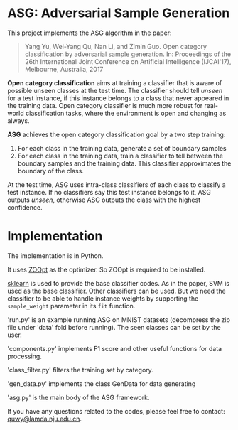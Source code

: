 # ASG: Adversarial Sample Generation

This project implements the ASG algorithm in the paper: 

> Yang Yu, Wei-Yang Qu, Nan Li, and Zimin Guo. Open category classification by adversarial sample generation. In: Proceedings of the 26th International Joint Conference on Artificial Intelligence (IJCAI'17), Melbourne, Australia, 2017

**Open category classification** aims at training a classifier that is aware of possible unseen classes at the test time. The classifier should tell *unseen* for a test instance, if this instance belongs to a class that never appeared in the training data. Open category classifier is much more robust for real-world classification tasks, where the environment is open and changing as always.

**ASG** achieves the open category classification goal by a two step training:

1. For each class in the training data, generate a set of boundary samples
2. For each class in the training data, train a classifier to tell between the boundary samples and the training data. This classifier approximates the boundary of the class.

At the test time, ASG uses intra-class classifiers of each class to classify a test instance. If no classifiers say this test instance belongs to it, ASG outputs *unseen*, otherwise ASG outputs the class with the highest confidence.

# Implementation

The implementation is in Python. 

It uses [ZOOpt](https://github.com/eyounx/ZOOpt/) as the optimizer. So ZOOpt is required to be installed.

[sklearn](http://scikit-learn.org) is used to provide the base classifier codes. As in the paper, SVM is used as the base classifier. Other classifiers can be used. But we need the classifier to be able to handle instance weights by supporting the `sample_weight` parameter in its `fit` function.

'run.py' is an example running ASG on MNIST datasets (decompress the zip file under 'data' fold before running). The seen classes can be set by the user.

'components.py' implements F1 score and other useful functions for data processing.

'class_filter.py' filters the training set by category.

'gen_data.py' implements the class GenData for data generating

'asg.py' is the main body of the ASG framework.


If you have any questions related to the codes, please feel free to contact: quwy@lamda.nju.edu.cn. 